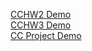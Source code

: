 [CCHW2 Demo](https://drive.google.com/file/d/1aOtYXBdal7HHU4VzDzQskR-OKV43HOKF/view?usp=share_link) \
[CCHW3 Demo](https://drive.google.com/file/d/1V1ibdOYRvbInlzkzsxV3GA8lz6N1RPjB/view?usp=share_link) \
[CC Project Demo](https://drive.google.com/file/d/1zoNWVsaR8qKHUehVAZD9Qpt_pY2n1F3H/view?usp=share_link)
